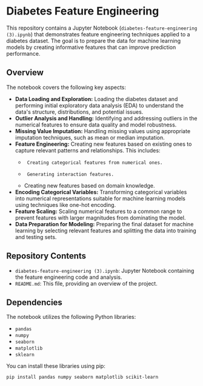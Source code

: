 # Diabetes Feature Engineering

This repository contains a Jupyter Notebook (`diabetes-feature-engineering (3).ipynb`) that demonstrates feature engineering techniques applied to a diabetes dataset. The goal is to prepare the data for machine learning models by creating informative features that can improve prediction performance.

## Overview

The notebook covers the following key aspects:

-   **Data Loading and Exploration:** Loading the diabetes dataset and performing initial exploratory data analysis (EDA) to understand the data's structure, distributions, and potential issues.
-   **Outlier Analysis and Handling:** Identifying and addressing outliers in the numerical features to ensure data quality and model robustness.
-   **Missing Value Imputation:** Handling missing values using appropriate imputation techniques, such as mean or median imputation.
-   **Feature Engineering:** Creating new features based on existing ones to capture relevant patterns and relationships. This includes:
    -      Creating categorical features from numerical ones.
    -      Generating interaction features.
    -   Creating new features based on domain knowledge.
-   **Encoding Categorical Variables:** Transforming categorical variables into numerical representations suitable for machine learning models using techniques like one-hot encoding.
-   **Feature Scaling:** Scaling numerical features to a common range to prevent features with larger magnitudes from dominating the model.
-   **Data Preparation for Modeling:** Preparing the final dataset for machine learning by selecting relevant features and splitting the data into training and testing sets.

## Repository Contents

-   `diabetes-feature-engineering (3).ipynb`: Jupyter Notebook containing the feature engineering code and analysis.
-   `README.md`: This file, providing an overview of the project.

## Dependencies

The notebook utilizes the following Python libraries:

-   `pandas`
-   `numpy`
-   `seaborn`
-   `matplotlib`
-   `sklearn`

You can install these libraries using pip:

```bash
pip install pandas numpy seaborn matplotlib scikit-learn
